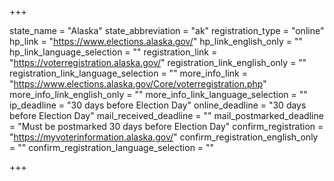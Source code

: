 +++

state_name = "Alaska"
state_abbreviation = "ak"
registration_type = "online"
hp_link = "https://www.elections.alaska.gov/"
hp_link_english_only = ""
hp_link_language_selection = ""
registration_link = "https://voterregistration.alaska.gov/"
registration_link_english_only = ""
registration_link_language_selection = ""
more_info_link = "https://www.elections.alaska.gov/Core/voterregistration.php"
more_info_link_english_only = ""
more_info_link_language_selection = ""
ip_deadline = "30 days before Election Day"
online_deadline = "30 days before Election Day"
mail_received_deadline = ""
mail_postmarked_deadline = "Must be postmarked 30 days before Election Day"
confirm_registration = "https://myvoterinformation.alaska.gov/"
confirm_registration_english_only = ""
confirm_registration_language_selection = ""

+++